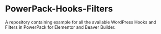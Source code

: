 # PowerPack-Hooks-Filters
A repository containing example for all the available WordPress Hooks and Filters in PowerPack for Elementor and Beaver Builder.
